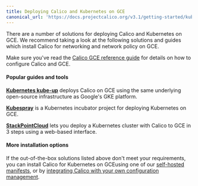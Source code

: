 ```yaml
---
title: Deploying Calico and Kubernetes on GCE
canonical_url: 'https://docs.projectcalico.org/v3.1/getting-started/kubernetes/installation/gce'
---
```


There are a number of solutions for deploying Calico and Kubernetes on GCE.  We recommend taking
a look at the following solutions and guides which install Calico for networking and network policy on GCE.

Make sure you've read the [Calico GCE reference guide][gce-reference] for details on how to configure Calico and GCE.

#### Popular guides and tools


**[Kubernetes kube-up][kube-up]** deploys Calico on GCE using the same underlying open-source infrastructure as Google's GKE platform.

**[Kubespray][kubespray]** is a Kubernetes incubator project for deploying Kubernetes on GCE.

**[StackPointCloud][stackpoint]** lets you deploy a Kubernetes cluster with Calico to GCE in 3 steps using a web-based interface.

#### More installation options

If the out-of-the-box solutions listed above don't meet your requirements, you can install Calico for Kubernetes
on GCEusing one of our [self-hosted manifests][self-hosted], or by [integrating Calico with your own configuration management][integration-guide].

[kube-up]: http://kubernetes.io/docs/getting-started-guides/network-policy/calico/
[kubespray]: https://github.com/kubernetes-incubator/kubespray
[stackpoint]: https://stackpoint.io/#/

[self-hosted]: hosted
[integration-guide]: integration

[gce-reference]: {{site.baseurl}}/{{page.version}}/reference/public-cloud/gce
